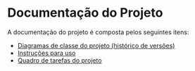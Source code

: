 # Documentação do Projeto

A documentação do projeto é composta pelos seguintes itens: 
 - [Diagramas de classe do projeto (histórico de versões)](/docs/diagramas/)
 - [Instruções para uso](/docs/instrucoes.md)
 - [Quadro de tarefas do projeto](/docs/quadroTarefas.md)

